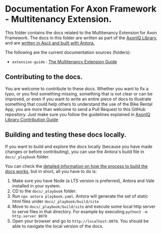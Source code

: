 # Documentation For Axon Framework - Multitenancy Extension.

This folder contains the docs related to the Multitenancy Extension for Axon Framework. The docs in this folder are written as part of the [AxonIQ Library](https://library.axoniq.io), and are [written in Ascii and built with Antora.](https://library.axoniq.io/contribution_guide/overview/platform.html)

The following are the current documentation sources (folders):

- `extension-guide` : [The Multitenancy Extension Guide](https://library.axoniq.io/multitenancy-extension-reference/main/index.html)

## Contributing to the docs.

You are welcome to contribute to these docs. Whether you want to fix a typo, or you find something missing, something that is not clear or can be improved, or even if you want to write an entire piece of docs to illustrate something that could help others to understand the use of the Bike Rental App, you are more than welcome to send a Pull Request to this GitHub repository. Just make sure you follow the guidelines explained in [AxonIQ Library Contribution Guide](https://library.axoniq.io/contribution_guide/index.html)

## Building and testing these docs locally.

If you want to build and explore the docs locally (because you have made changes or before contributing), you can use the Antora's build file in `docs/_playbook` folder.

You can check the [detailed information on how the process to build the docs works](https://library.axoniq.io/contribution_guide/overview/build.html), but in short, all you have to do is:

1. Make sure you have Node (a LTS version is preferred), Antora and Vale installed in your system.
2. CD to the `docs/_playbook` folder.
3. Run `npx antora playbook.yaml`. Antora will generate the set of static html files under `docs/_playbook/build/site`
4. Move to `docs/_playbook/build/site` and execute some local http server to serve files in that directory. For example by executing `python3 -m http.server 8070`
5. Open your browser and go to `http://localhost:8070`. You should be able to navigate the local version of the docs.
